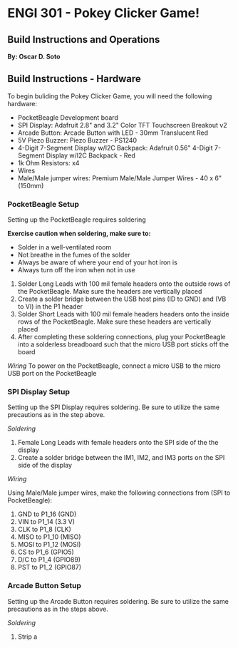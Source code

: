 # ENGI 301 - Pokey Clicker Game! 
## Build Instructions and Operations
**By: Oscar D. Soto**



## Build Instructions - Hardware 
To begin buliding the Pokey Clicker Game, you will need the following hardware:
- PocketBeagle Development board 
- SPI Display: Adafruit 2.8" and 3.2" Color TFT Touchscreen Breakout v2
- Arcade Button: Arcade Button with LED - 30mm Translucent Red 
- 5V Piezo Buzzer: Piezo Buzzer - PS1240 
- 4-Digit 7-Segment Display w/I2C Backpack: Adafruit 0.56" 4-Digit 7-Segment Display w/I2C Backpack - Red 
- 1k Ohm Resistors: x4 
- Wires
- Male/Male jumper wires: Premium Male/Male Jumper Wires - 40 x 6" (150mm)

### PocketBeagle Setup
Setting up the PocketBeagle requires soldering




**Exercise caution when soldering, make sure to:**
- Solder in a well-ventilated room
- Not breathe in the fumes of the solder
- Always be aware of where your end of your hot iron is
- Always turn off the iron when not in use

1) Solder Long Leads with 100 mil female headers onto the outside rows of the PocketBeagle. Make sure the headers are vertically placed
2) Create a solder bridge between the USB host pins (ID to GND) and (VB to VI) in the P1 header
3) Solder Short Leads with  100 mil female headers headers onto the inside rows of the PocketBeagle. Make sure these headers are vertically placed
4) After completing these soldering connections, plug your PocketBeagle into a solderless breadboard such that the micro USB port sticks off the board



*Wiring*
To power on the PocketBeagle, connect a micro USB to the micro USB port on the PocketBeagle  

### SPI Display Setup
Setting up the SPI Display requires soldering. Be sure to utilize the same precautions as in the step above.



*Soldering* 
1) Female Long Leads with female headers onto the SPI side of the the display
2) Create a solder bridge between the IM1, IM2, and IM3 ports on the SPI side of the display


*Wiring*


Using Male/Male jumper wires, make the following connections from (SPI to PocketBeagle): 
   1) GND to P1_16 (GND)
   2) VIN to P1_14 (3.3 V)
   3) CLK to P1_8 (CLK)
   4) MISO to P1_10 (MISO)
   5) MOSI to P1_12 (MOSI)
   6) CS to P1_6 (GPIO5)
   7) D/C to P1_4 (GPIO89)
   8) PST to P1_2 (GPIO87)



### Arcade Button Setup
Setting up the Arcade Button requires soldering. Be sure to utilize the same precautions as in the steps above.

*Soldering*
1) Strip a 




